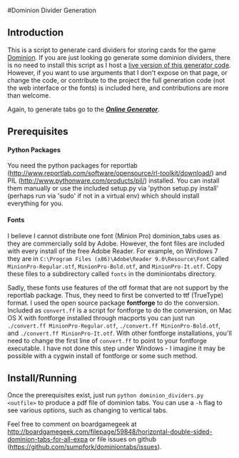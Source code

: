 #Dominion Divider Generation

## Introduction
 
This is a script to generate card dividers for storing cards for the game [Dominion](https://boardgamegeek.com/boardgame/36218/dominion). If you are just looking go generate some dominion dividers, there is no need to install this script as I host a [live version of this generator code](http://domtabs.sandflea.org). However, if you want to use arguments that I don't expose on that page, or change the code, or contribute to the project the full generation code (not the web interface or the fonts) is included here, and contributions are more than welcome.

Again, to generate tabs go to the ***[Online Generator](http://domtabs.sandflea.org)***.

## Prerequisites

#### Python Packages
You need the python packages for reportlab (http://www.reportlab.com/software/opensource/rl-toolkit/download/) and PIL (http://www.pythonware.com/products/pil/) installed. You can install them manually or use the included setup.py via 'python setup.py install' (perhaps run via 'sudo' if not in a virtual env) which should install everything for you.

#### Fonts
I believe I cannot distribute one font (Minion Pro) dominion\_tabs uses as they are commercially sold by Adobe. However, the font files are included with every install of the free Adobe Reader. For example, on Windows 7 they are in `C:\Program Files (x86)\Adobe\Reader 9.0\Resource\Font` called `MinionPro-Regular.otf`, `MinionPro-Bold.otf`, and `MinionPro-It.otf`. Copy these files to a subdirectory called `fonts` in the dominiontabs directory.

Sadly, these fonts use features of the otf format that are not support by the reportlab package. Thus, they need to first be converted to ttf (TrueType) format. I used the open source package **fontforge** to do the conversion. Included as `convert.ff` is a script for fontforge to do the conversion, on Mac OS X with fontforge installed through macports you can just run `./convert.ff MinionPro-Regular.otf`, `./convert.ff MinionPro-Bold.otf`, and `./convert.ff MinionPro-It.otf`. With other fontforge installations, you'll need to change the first line of `convert.ff` to point to your fontforge executable. I have not done this step under Windows - I imagine it may be possible with a cygwin install of fontforge or some such method.

## Install/Running
Once the prerequisites exist, just run `python dominion_dividers.py <outfile>` to produce a pdf file of dominion tabs. You can use a `-h` flag to see various options, such as changing to vertical tabs.

Feel free to comment on boardgamegeek at <http://boardgamegeek.com/filepage/59848/horizontal-double-sided-dominion-tabs-for-all-expa> or file issues on github (<https://github.com/sumpfork/dominiontabs/issues>).

